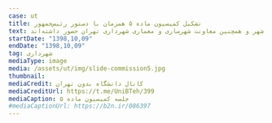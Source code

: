 ```yaml
---
case: ut
title: تشکیل کمیسیون ماده ۵ همزمان با دستور رئیس‌جمهور
text: همزمان با اعلام نظر معاونت حقوقی رئیس‌جمهور درخصوص طرح توسعه دانشگاه_تهران، روز گذشته جلسه‌ای با موضوع این طرح در کمیسیون مادۀ پنج شهرداری تهران برگزار شده است. در این جلسه رئیس دانشگاه تهران، شهردار تهران، معاونت شهرسازی و معماری وزارت راه و شهرسازی و دبیر شورای‌عالی شهرسازی و معماری، رئیس شورای شهر، دو تن از اعضای شورای شهر و همچنین معاونت شهرسازی و معماری شهرداری تهران حضور داشته‌اند.
startDate: "1398,10,09"
endDate: "1398,10,09"
tag: شهرداری
mediaType: image
media: /assets/ut/img/slide-commission5.jpg
thumbnail:
mediaCredit: کانال دانشگاه بدون تهران
mediaCreditUrl: https://t.me/UniBTeh/399
mediaCaption: جلسه کمیسیون ماده ۵
#mediaCaptionUrl: https://b2n.ir/086397
---
```


